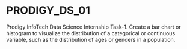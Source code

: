 # PRODIGY_DS_01
Prodigy InfoTech Data Science Internship Task-1.  Create a bar chart or histogram to visualize the distribution of a categorical or continuous variable, such as the distribution of ages or genders in a population.

